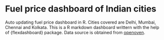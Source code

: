 # Fuel price dashboard of Indian cities

Auto updating fuel price dashboard in R. Cities covered are Delhi, Mumbai, Chennai and Kolkata. This is a R markdown dashboard writtern with the help of {flexdashboard} package. Data source is obtained from [openoven](https://github.com/Open-Oven/India-Fuel-Price-Updater).

